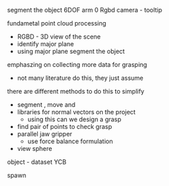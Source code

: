 segment the object
6DOF arm 0 Rgbd camera - tooltip 

fundametal point cloud processing 
- RGBD - 3D view of the scene
- identify major plane
- using major plane segment the object

emphaszing on collecting more data for grasping
- not many literature do this, they just assume

 there are different methods to do this
 to simplify
 - segment , move and 
 - libraries for normal vectors on the project
	 - using this can we design a grasp
 - find pair of points to check grasp
 - parallel jaw gripper
	 - use force balance formulation
- view sphere 

object - 
dataset YCB 

spawn 